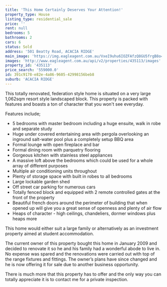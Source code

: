 ```yaml
---
title: 'This Home Certainly Deserves Your Attention!'
property_type: House
listing_type: residential_sale
price: ''
rent: null
bedrooms: 5
bathrooms: 2
cars: 6
status: Sold
address: '501 Beatty Road, ACACIA RIDGE'
main_image: 'https://img.eagleagent.com.au/VxeI9uhu6IOZFAfzQ8GU5frgB8o=/1280x854/smart/https://s3-us-west-2.amazonaws.com/eagleagent-orig/images/6820626/113404203-image-M.jpg'
images: 'http://www.eagleagent.com.au/api/v2/properties/435113/images'
property_id: '435113'
price_search: '559000.0'
id: 391c9178-e82e-4a86-9605-42998156beb8
suburb: 'ACACIA RIDGE'
---
```

This totally renovated, federation style home is situated on a very large 1,062sqm resort style landscaped block. This property is packed with features and boasts a ton of character that you won't see everyday.

Features include;
*  5 bedrooms with master bedroom including a huge ensuite, walk in robe and separate study
*  Huge under covered entertaining area with pergola overlooking an inground salt-water pool plus a completely setup BBQ area
*  Formal lounge with open fireplace and bar
*  Formal dining room with parquetry flooring
*  Gorgeous kitchen with stainless steel appliances
*  A massive loft above the bedrooms which could be used for a whole array of different purposes
*  Multiple air conditioning units throughout
*  Plenty of storage space with built in robes to all bedrooms
*  Large lockable garden shed
*  Off street car parking for numerous cars
*  Totally fenced block and equipped with 2 remote controlled gates at the front of the property
*  Beautiful french doors around the perimeter of building that when opened up will give you a great sense of openness and plenty of air flow
*  Heaps of character - high ceilings, chandeliers, dormer windows plus heaps more

This home would either suit a large family or alternatively as an investment property aimed at student accommodation.

The current owner of this property bought this home in January 2009 and decided to renovate it so he and his family had a wonderful abode to live in. No expense was spared and the renovations were carried out with top of the range fixtures and fittings. The owner’s plans have since changed and he is now offering it for sale due to another business opportunity.

There is much more that this property has to offer and the only way you can totally appreciate it is to contact me for a private inspection.